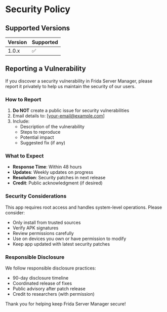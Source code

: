 # Security Policy

## Supported Versions

| Version | Supported          |
| ------- | ------------------ |
| 1.0.x   | :white_check_mark: |

## Reporting a Vulnerability

If you discover a security vulnerability in Frida Server Manager, please report it privately to help us maintain the security of our users.

### How to Report

1. **Do NOT** create a public issue for security vulnerabilities
2. Email details to: [your-email@example.com]
3. Include:
   - Description of the vulnerability
   - Steps to reproduce
   - Potential impact
   - Suggested fix (if any)

### What to Expect

- **Response Time**: Within 48 hours
- **Updates**: Weekly updates on progress
- **Resolution**: Security patches in next release
- **Credit**: Public acknowledgment (if desired)

### Security Considerations

This app requires root access and handles system-level operations. Please consider:

- Only install from trusted sources
- Verify APK signatures
- Review permissions carefully
- Use on devices you own or have permission to modify
- Keep app updated with latest security patches

### Responsible Disclosure

We follow responsible disclosure practices:
- 90-day disclosure timeline
- Coordinated release of fixes
- Public advisory after patch release
- Credit to researchers (with permission)

Thank you for helping keep Frida Server Manager secure!